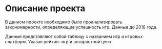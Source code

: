 # Описание проекта

  В данном проекте необходимо было проанализировать закономерности, определяющие успешность игр. Данные до 2016 года.
  
  Данные представляют собой таблицу с названием игр и игровых платформ. Указан рейтинг игр и возврастной ценз
